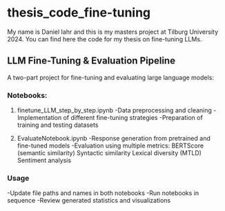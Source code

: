 # thesis_code_fine-tuning
My name is Daniel Iahr and this is my masters project at Tilburg University 2024. You can find here the code for my thesis on fine-tuning LLMs.  

## LLM Fine-Tuning & Evaluation Pipeline
A two-part project for fine-tuning and evaluating large language models:

### Notebooks:
  1. finetune_LLM_step_by_step.ipynb
    -Data preprocessing and cleaning
    -Implementation of different fine-tuning strategies
    -Preparation of training and testing datasets
     
  2. EvaluateNotebook.ipynb
    -Response generation from pretrained and fine-tuned models
    -Evaluation using multiple metrics:
        BERTScore (semantic similarity)
        Syntactic similarity
        Lexical diversity (MTLD)
        Sentiment analysis

### Usage
-Update file paths and names in both notebooks
-Run notebooks in sequence
-Review generated statistics and visualizations

